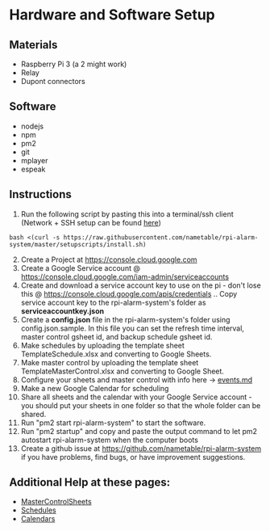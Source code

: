 # Hardware and Software Setup

## Materials
- Raspberry Pi 3 (a 2 might work)
- Relay
- Dupont connectors

## Software
- nodejs
- npm
- pm2
- git
- mplayer
- espeak

## Instructions

1. Run the following script by pasting this into a terminal/ssh client (Network + SSH setup can be found [here]( https://www.raspberrypi.org/documentation/remote-access/ssh/))
```
bash <(curl -s https://raw.githubusercontent.com/nametable/rpi-alarm-system/master/setupscripts/install.sh)
```
2. Create a Project at https://console.cloud.google.com
3. Create a Google Service account @  https://console.cloud.google.com/iam-admin/serviceaccounts
4. Create and download a service account key to use on the pi - don't lose this @ https://console.cloud.google.com/apis/credentials
.. Copy service account key to the rpi-alarm-system's folder as **serviceaccountkey.json**
5. Create a **config.json** file in the rpi-alarm-system's folder using config.json.sample. In this file you can set the refresh time interval, master control gsheet id, and backup schedule gsheet id.
6. Make schedules by uploading the template sheet TemplateSchedule.xlsx and converting to Google Sheets.
7. Make master control by uploading the template sheet TemplateMasterControl.xlsx and converting to Google Sheet.
8. Configure your sheets and master control with info here -> [events.md](../)
9. Make a new Google Calendar for scheduling
10. Share all sheets and the calendar with your Google Service account - you should put your sheets in one folder so that the whole folder can be shared.
11. Run "pm2 start rpi-alarm-system" to start the software.
12. Run "pm2 startup" and copy and paste the output command to let pm2 autostart rpi-alarm-system when the computer boots
13. Create a github issue at https://github.com/nametable/rpi-alarm-system if you have problems, find bugs, or have improvement suggestions.

## Additional Help at these pages: ##
- [MasterControlSheets](./mastercontrol.md)
- [Schedules](./schedules.md)
- [Calendars](./calendars.md)
